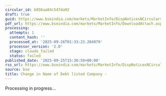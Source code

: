 ```yaml
---
circular_id: b056aa84c547da92
draft: true
guid: https://www.bseindia.com/markets/MarketInfo/DispNoticesNCirculars.aspx?Noticeid={376955CA-0C38-47F0-B56B-A10739DFD11B}&noticeno=20250925-60&dt=09/25/2025&icount=60&totcount=65&flag=0
pdf_url: https://www.bseindia.com/markets/MarketInfo/DownloadAttach.aspx?id=20250925-60&attachedId=c91d3561-708e-4924-b6b2-4f2282305200
processing:
  attempts: 1
  content_hash: ''
  processed_at: '2025-09-26T01:33:23.284979'
  processor_version: '2.0'
  stage: claude_failed
  status: failed
published_date: '2025-09-25T15:30:59+00:00'
rss_url: https://www.bseindia.com/markets/MarketInfo/DispNoticesNCirculars.aspx?Noticeid={376955CA-0C38-47F0-B56B-A10739DFD11B}&noticeno=20250925-60&dt=09/25/2025&icount=60&totcount=65&flag=0
source: bse
title: Change in Name of Debt listed Company -
---
```


Processing in progress...